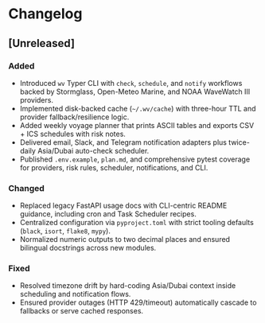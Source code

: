 # Changelog

## [Unreleased]
### Added
- Introduced `wv` Typer CLI with `check`, `schedule`, and `notify` workflows backed by Stormglass, Open-Meteo Marine, and NOAA WaveWatch III providers.
- Implemented disk-backed cache (`~/.wv/cache`) with three-hour TTL and provider fallback/resilience logic.
- Added weekly voyage planner that prints ASCII tables and exports CSV + ICS schedules with risk notes.
- Delivered email, Slack, and Telegram notification adapters plus twice-daily Asia/Dubai auto-check scheduler.
- Published `.env.example`, `plan.md`, and comprehensive pytest coverage for providers, risk rules, scheduler, notifications, and CLI.

### Changed
- Replaced legacy FastAPI usage docs with CLI-centric README guidance, including cron and Task Scheduler recipes.
- Centralized configuration via `pyproject.toml` with strict tooling defaults (`black`, `isort`, `flake8`, `mypy`).
- Normalized numeric outputs to two decimal places and ensured bilingual docstrings across new modules.

### Fixed
- Resolved timezone drift by hard-coding Asia/Dubai context inside scheduling and notification flows.
- Ensured provider outages (HTTP 429/timeout) automatically cascade to fallbacks or serve cached responses.
